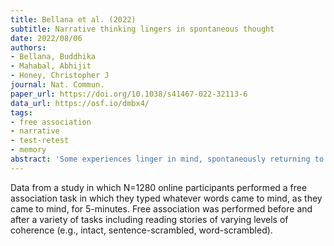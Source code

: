 ```yaml
---
title: Bellana et al. (2022)
subtitle: Narrative thinking lingers in spontaneous thought
date: 2022/08/06
authors:
- Bellana, Buddhika
- Mahabal, Abhijit
- Honey, Christopher J
journal: Nat. Commun.
paper_url: https://doi.org/10.1038/s41467-022-32113-6
data_url: https://osf.io/dmbx4/
tags:
- free association
- narrative
- test-retest
- memory
abstract: 'Some experiences linger in mind, spontaneously returning to our thoughts for minutes after their conclusion. Other experiences fall out of mind immediately. It remains unclear why. We hypothesize that an input is more likely to persist in our thoughts when it has been deeply processed: when we have extracted its situational meaning rather than its physical properties or low-level semantics. Here, participants read sequences of words with different levels of coherence (word-, sentence-, or narrative-level). We probe participants spontaneous thoughts via free word association, before and after reading. By measuring lingering subjectively (via self-report) and objectively (via changes in free association content), we find that information lingers when it is coherent at the narrative level. Furthermore, and an individuals feeling of transportation into reading material predicts lingering better than the materials objective coherence. Thus, our thoughts in the present moment echo prior experiences that have been incorporated into deeper, narrative forms of thinking.'
---
```


Data from a study in which N=1280 online participants performed a free association task in which they typed whatever words came to mind, as they came to mind, for 5-minutes. Free association was performed before and after a variety of tasks including reading stories of varying levels of coherence (e.g., intact, sentence-scrambled, word-scrambled).
